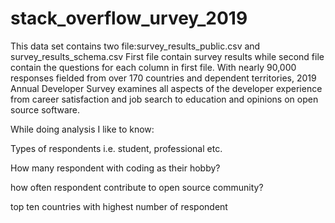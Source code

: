 # stack_overflow_urvey_2019

This data set contains two file:survey_results_public.csv and survey_results_schema.csv
First file contain survey results while second file contain the questions for each column in first file.
With nearly 90,000 responses fielded from over 170 countries and dependent territories, 2019 Annual Developer Survey examines all aspects of the developer experience from career satisfaction and job search to education and opinions on open source software.

While doing analysis I like to know:

Types of respondents i.e. student, professional etc.

How many respondent with coding as their hobby?

how often respondent contribute to open source community?

top ten countries with highest number of respondent
